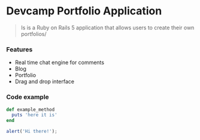 # Devcamp Portfolio Application

> Is is a Ruby on Rails 5 application that allows users to create their own portfolios/

### Features

- Real time chat engine for comments
- Blog
- Portfolio
- Drag and drop interface

### Code example

```ruby
def example_method
  puts 'here it is'
end
```

```javascript
alert('Hi there!');
```
